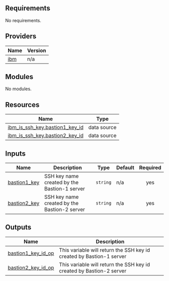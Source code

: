 ## Requirements

No requirements.

## Providers

| Name | Version |
|------|---------|
| <a name="provider_ibm"></a> [ibm](#provider\_ibm) | n/a |

## Modules

No modules.

## Resources

| Name | Type |
|------|------|
| [ibm_is_ssh_key.bastion1_key_id](https://registry.terraform.io/providers/IBM-Cloud/ibm/latest/docs/data-sources/is_ssh_key) | data source |
| [ibm_is_ssh_key.bastion2_key_id](https://registry.terraform.io/providers/IBM-Cloud/ibm/latest/docs/data-sources/is_ssh_key) | data source |

## Inputs

| Name | Description | Type | Default | Required |
|------|-------------|------|---------|:--------:|
| <a name="input_bastion1_key"></a> [bastion1\_key](#input\_bastion1\_key) | SSH key name created by the Bastion-1 server | `string` | n/a | yes |
| <a name="input_bastion2_key"></a> [bastion2\_key](#input\_bastion2\_key) | SSH key name created by the Bastion-2 server | `string` | n/a | yes |

## Outputs

| Name | Description |
|------|-------------|
| <a name="output_bastion1_key_id_op"></a> [bastion1\_key\_id\_op](#output\_bastion1\_key\_id\_op) | This variable will return the SSH key id created by Bastion-1 server |
| <a name="output_bastion2_key_id_op"></a> [bastion2\_key\_id\_op](#output\_bastion2\_key\_id\_op) | This variable will return the SSH key id created by Bastion-2 server |
